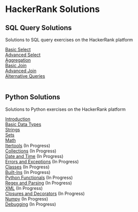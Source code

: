# HackerRank Solutions

## SQL Query Solutions 

Solutions to SQL query exercises on the HackerRank platform

<a href="https://www.hackerrank.com/domains/sql?filters%5Bsubdomains%5D%5B%5D=select" target="_blank">Basic Select</a><br/>
<a href="https://www.hackerrank.com/domains/sql?filters%5Bsubdomains%5D%5B%5D=advanced-select" target="_blank">Advanced Select</a><br/>
<a href="https://www.hackerrank.com/domains/sql?filters%5Bsubdomains%5D%5B%5D=aggregation" target="_blank">Aggregation</a><br/>
<a href="https://www.hackerrank.com/domains/sql?filters%5Bsubdomains%5D%5B%5D=join" target="_blank">Basic Join</a><br/>
<a href="https://www.hackerrank.com/domains/sql?filters%5Bsubdomains%5D%5B%5D=advanced-join" target="_blank">Advanced Join</a><br/>
<a href="https://www.hackerrank.com/domains/sql?filters%5Bsubdomains%5D%5B%5D=alternative-queries" target="_blank">Alternative Queries</a><br/><br/>

## Python Solutions 

Solutions to Python exercises on the HackerRank platform

<a href="https://www.hackerrank.com/domains/python?filters%5Bsubdomains%5D%5B%5D=py-introduction" target="_blank">Introduction</a><br/>
<a href="https://www.hackerrank.com/domains/python?filters%5Bsubdomains%5D%5B%5D=py-basic-data-types" target="_blank">Basic Data Types</a><br/>
<a href="https://www.hackerrank.com/domains/python?filters%5Bsubdomains%5D%5B%5D=py-strings" target="_blank">Strings</a><br/>
<a href="https://www.hackerrank.com/domains/python?filters%5Bsubdomains%5D%5B%5D=py-sets" target="_blank">Sets</a><br/>
<a href="https://www.hackerrank.com/domains/python?filters%5Bsubdomains%5D%5B%5D=py-math" target="_blank">Math</a><br/>
<a href="https://www.hackerrank.com/domains/python?filters%5Bsubdomains%5D%5B%5D=py-itertools" target="_blank">Itertools</a> (In Progress)<br/>
<a href="https://www.hackerrank.com/domains/python?filters%5Bsubdomains%5D%5B%5D=py-collections" target="_blank">Collections</a> (In Progress)<br/>
<a href="https://www.hackerrank.com/domains/python?filters%5Bsubdomains%5D%5B%5D=py-date-time" target="_blank">Date and Time</a> (In Progress)<br/>
<a href="https://www.hackerrank.com/domains/python?filters%5Bsubdomains%5D%5B%5D=errors-exceptions" target="_blank">Errors and Exceptions</a> (In Progress)<br/>
<a href="https://www.hackerrank.com/domains/python?filters%5Bsubdomains%5D%5B%5D=py-classes" target="_blank">Classes</a> (In Progress)<br/>
<a href="https://www.hackerrank.com/domains/python?filters%5Bsubdomains%5D%5B%5D=py-built-ins" target="_blank">Built-Ins</a> (In Progress)<br/>
<a href="https://www.hackerrank.com/domains/python?filters%5Bsubdomains%5D%5B%5D=py-functionals" target="_blank">Python Functionals</a> (In Progress)<br/>
<a href="https://www.hackerrank.com/domains/python?filters%5Bsubdomains%5D%5B%5D=py-regex" target="_blank">Regex and Parsing</a> (In Progress)<br/>
<a href="https://www.hackerrank.com/domains/python?filters%5Bsubdomains%5D%5B%5D=xml" target="_blank">XML</a> (In Progress)<br/>
<a href="https://www.hackerrank.com/domains/python?filters%5Bsubdomains%5D%5B%5D=closures-and-decorators" target="_blank">Closures and Decorators</a> (In Progress)<br/>
<a href="https://www.hackerrank.com/domains/python?filters%5Bsubdomains%5D%5B%5D=numpy" target="_blank">Numpy</a> (In Progress)<br/>
<a href="https://www.hackerrank.com/domains/python?filters%5Bsubdomains%5D%5B%5D=py-debugging" target="_blank">Debugging</a> (In Progress)<br/>
